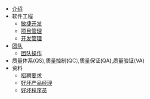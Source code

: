 * [介绍](README.md)
* 软件工程
  * [敏捷开发](dev/agile.md)
  * [项目管理](dev//project.md)
  * [开发管理](dev/mgr.md)
* [团队](team/README.md)
  * [团队操作](team/operation.md)
* 质量体系(QS),质量控制(QC),质量保证(QA),质量验证(VA)
* 资料
  * [招聘要求](material/hire.md)
  * [好坏产品经理](material/pm.md)
  * [好坏程序员](material/se.md)
